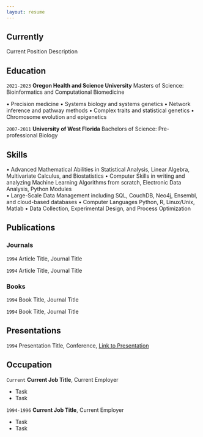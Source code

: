 ```yaml
---
layout: resume
---
```

## Currently

Current Position Description

## Education

`2021-2023`
__Oregon Health and Science University__
Masters of Science: Bioinformatics and Computational Biomedicine

•	Precision medicine
•	Systems biology and systems genetics
•	Network inference and pathway methods
•	Complex traits and statistical genetics
•	Chromosome evolution and epigenetics

`2007-2011`
__University of West Florida__
Bachelors of Science: Pre-professional Biology

## Skills

• Advanced Mathematical Abilities in Statistical Analysis, Linear Algebra, Multivariate Calculus, and Biostatistics
• Computer Skills in writing and analyzing Machine Learning Algorithms from scratch, Electronic Data Analysis, Python Modules	
• Large-Scale Data Management including SQL, CouchDB, Neo4j, Ensembl, and cloud-based databases 
• Computer Languages Python, R, Linux/Unix, Matlab
• Data Collection, Experimental Design, and Process Optimization


## Publications

<!-- A list is also available [online](https://scholar.google.co.uk/citations?user=LTOTl0YAAAAJ) -->

### Journals

`1994`
Article Title, Journal Title

`1994`
Article Title, Journal Title

### Books

`1994`
Book Title, Journal Title

`1994`
Book Title, Journal Title


## Presentations

`1994`
Presentation Title, Conference, <a href="https://MyWebsite.tld/presentation1">Link to Presentation</a>


## Occupation

`Current`
__Current Job Title__, Current Employer 

- Task
- Task

`1994-1996`
__Current Job Title__, Current Employer 

- Task
- Task



<!-- ### Footer

Last updated: May 2013 -->


